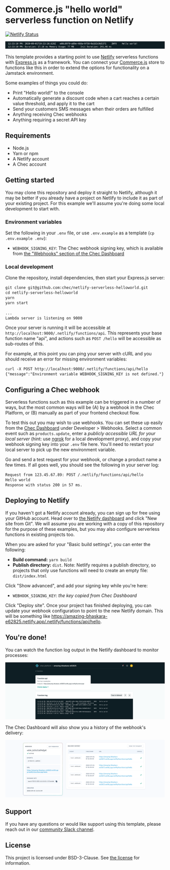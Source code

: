 # Commerce.js "hello world" serverless function on Netlify

[![Netlify Status](https://api.netlify.com/api/v1/badges/c18cd23a-8be6-4368-8bf2-5988de6a4e9f/deploy-status)](https://app.netlify.com/sites/amazing-bhaskara-e62825/deploys)

![Hello world](_images/hello-world.png)

This template provides a starting point to use [Netlify](https://www.netlify.com/) serverless functions with
[Express.js](https://expressjs.com/) as a framework. You can connect your [Commerce.js](https://commercejs.com)
store to functions like this in order to extend the options for functionality on a Jamstack environment.

Some examples of things you could do:

* Print "Hello world!" to the console
* Automatically generate a discount code when a cart reaches a certain value threshold, and apply it to the cart
* Send your customers SMS messages when their orders are fulfilled
* Anything receiving Chec webhooks
* Anything requiring a secret API key

## Requirements

* Node.js
* Yarn or npm
* A Netlify account
* A Chec account

## Getting started

You may clone this repository and deploy it straight to Netlify, although it may be better if you already have a
project on Netlify to include it as part of your existing project. For this example we'll assume you're doing some
local development to start with.

### Environment variables

Set the following in your `.env` file, or use `.env.example` as a template (`cp .env.example .env`):

* `WEBHOOK_SIGNING_KEY`: The Chec webhook signing key, which is available from
  [the "Webhooks" section of the Chec Dashboard](https://dashboard.chec.io/settings/webhooks)

### Local development

Clone the repository, install dependencies, then start your Express.js server:

```
git clone git@github.com:chec/netlify-serverless-helloworld.git
cd netlify-serverless-helloworld
yarn
yarn start

...
Lambda server is listening on 9000
```

Once your server is running it will be accessible at `http://localhost:9000/.netlify/functions/api`. This represents
your base function name "api", and actions such as `POST /hello` will be accessible as sub-routes of this.

For example, at this point you can ping your server with cURL and you should receive an error for missing
environment variables:

```
curl -X POST http://localhost:9000/.netlify/functions/api/hello
{"message":"Environment variable WEBHOOK_SIGNING_KEY is not defined."}
```

## Configuring a Chec webhook

Serverless functions such as this example can be triggered in a number of ways, but the most common ways will be
(A) by a webhook in the Chec Platform, or (B) manually as part of your frontend checkout flow.

To test this out you may wish to use webhooks. You can set these up easily from the
[Chec Dashboard](https://dashboard.chec.io/settings/webhooks) under Developer > Webhooks. Select a common event such
as `products.update`, enter a _publicly accessible URL for your local server_ (hint: use [ngrok](https://ngrok.com) for
a local development proxy), and copy your webhook signing key into your `.env` file here. You'll need to restart your
local server to pick up the new environment variable.

Go and send a test request for your webhook, or change a product name a few times. If all goes well, you should see
the following in your server log:

```
Request from 123.45.67.89: POST /.netlify/functions/api/hello
Hello world
Response with status 200 in 57 ms.
```

## Deploying to Netlify

If you haven't got a Netlify account already, you can sign up for free using your GitHub account. Head over to
[the Netlify dashboard](https://app.netlify.com/) and click "New site from Git". We will assume you are working with
a copy of this repository for the purpose of these examples, but you may also configure serverless functions in
existing projects too.

When you are asked for your "Basic build settings", you can enter the following:

* **Build command:** `yarn build`
* **Publish directory:** `dist`. Note: Netlify requires a publish directory, so projects that only use functions will
  need to create an empty file: `dist/index.html`

Click "Show advanced", and add your signing key while you're here:

* `WEBHOOK_SIGNING_KEY`: _the key copied from Chec Dashboard_

Click "Deploy site". Once your project has finished deploying, you can update your webhook configuration to point
to the new Netlify domain. This will be something like https://amazing-bhaskara-e62825.netlify.app/.netlify/functions/api/hello.

## You're done!

You can watch the function log output in the Netlify dashboard to monitor processes:

![Netlify logs](_images/netlify-logs.png)

The Chec Dashboard will also show you a history of the webhook's delivery:

![Chec webhooks history](_images/chec-webhooks.png)

## Support 

If you have any questions or would like support using this template, please reach out in our [community Slack channel](https://chec-commercejs-community.herokuapp.com/).

## License

This project is licensed under BSD-3-Clause. See [the license](LICENSE.md) for information.
